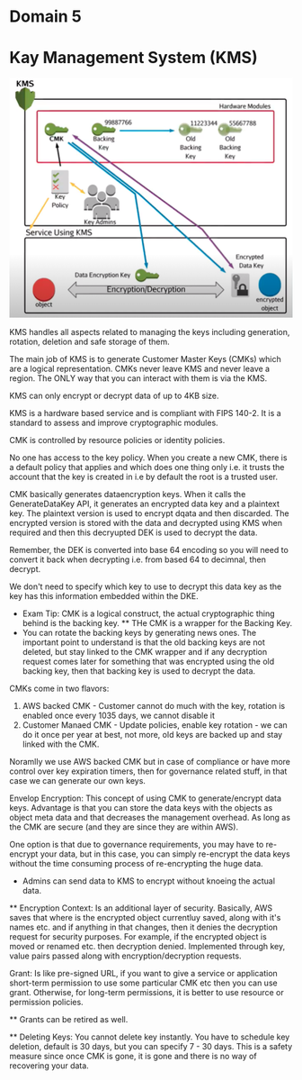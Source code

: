 # Domain 5


# Kay Management System (KMS)
![stack Overflow](https://github.com/uashraf1981/AWS/blob/master/Security/kmssecurity.png)

KMS handles all aspects related to managing the keys including generation, rotation, deletion and safe storage of them.

The main job of KMS is to generate Customer Master Keys (CMKs) which are a logical representation. CMKs never leave KMS and never leave a region. The ONLY way that you can interact with them is via the KMS.

KMS can only encrypt or decrypt data of up to 4KB size.

KMS is a hardware based service and is compliant with FIPS 140-2. It is a standard to assess and improve cryptographic modules.

CMK is controlled by resource policies or identity policies.

No one has access to the key policy. When you create a new CMK, there is a default policy that applies and which does one thing only i.e. it trusts the account that the key is created in i.e by default the root is a trusted user.

CMK basically generates dataencryption keys. When it calls the GenerateDataKey API, it generates an encrypted data key and a plaintext key. The plaintext version is used to encrypt dqata and then discarded. The encrypted version is stored with the data and decrypted using KMS when required and then this decryupted DEK is used to decrypt the data.

Remember, the DEK is converted into base 64 encoding so you will need to convert it back when decrypting i.e. from based 64 to decimnal, then decrypt.

We don't need to specify which key to use to decrypt this data key as the key has this information embedded within the DKE.

* Exam Tip: CMK is a logical construct, the actual cryptographic thing behind is the backing key. 
** THe CMK is a wrapper for the Backing Key.
* You can rotate the backing keys by generating news ones. The important point to understand is that the old backing keys are not deleted, but stay linked to the CMK wrapper and if any decryption request comes later for something that was encrypted using the old backing key, then that backing key is used to decrypt the data.


CMKs come in two flavors:

1. AWS backed CMK - Customer cannot do much with the key, rotation is enabled once every 1035 days, we cannot disable it
2. Customer Manaed CMK - Update policies, enable key rotation - we can do it once per year at best, not more, old keys are 
                         backed up and stay linked with the CMK.
                         
Noramlly we use AWS backed CMK but in case of compliance or have more control over key expiration timers, then for governance related stuff, in that case we can generate our own keys.

Envelop Encryption:
This concept of using CMK to generate/encrypt data keys. Advantage is that you can store the data keys with the objects as object meta data and that decreases the management overhead. As long as the CMK are secure (and they are since they are within AWS). 

One option is that due to governance requirements, you may have to re-encrypt your data, but in this case, you can simply re-encrypt the data keys without the time consuming process of re-encrypting the huge data.

* Admins can send data to KMS to encrypt without knoeing the actual data.

** Encryption Context: Is an additional layer of security. Basically, AWS saves that where is the encrypted object currentluy saved, along with it's names etc. and if anything in that changes, then it denies the decryption request for security purposes. For example, if the encrypted object is moved or renamed etc. then decryption denied. Implemented through key, value pairs passed along with encryption/decryption requests.

Grant: Is like pre-signed URL, if you want to give a service or application short-term permission to use some particular CMK etc then you can use grant. Otherwise, for long-term permissions, it is better to use resource or permission policies. 

** Grants can be retired as well.

** Deleting Keys: You cannot delete key instantly. You have to schedule key deletion, default is 30 days, but you can specify 7 - 30 days. This is a safety measure since once CMK is gone, it is gone and there is no way of recovering your data.


